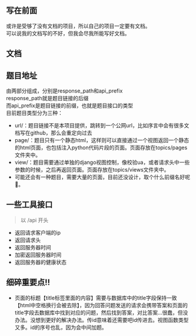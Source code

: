 ## 写在前面
或许是受够了没有文档的项目，所以自己的项目一定要有文档。  
可以说我的文档写的不好，但我会尽我所能写好文档。  
## 文档

## 题目地址

由两部分组成，分别是response_path和api_prefix  
response_path就是题目链接的后缀  
而api_prefix是题目链接的前缀，也就是题目接口的类型  
目前题目类型分为三种：  
- url/：题目链接不是本项目提供，跳转到一个公网url，比如序言中会有很多文档写在github，那么会重定向过去
- page/：题目只有一个静态html，这样则可以直接通过一个视图返回一个静态的html页面，也包括注入python代码片段的页面。页面存放在topics/pages文件夹中。
- view/：题目需要通过单独的django视图控制，像校验ua，或者请求头中一些参数的时候，之后再返回页面。页面存放在topics/views文件夹中。
- 可能还会有一种题目，需要大量的页面，目前还没设计，取个什么前缀名好呢🤔。

## 一些工具接口
> 以 /api 开头
- 返回请求客户端的ip
- 返回请求头
- 返回服务器时间
- 加密返回服务器时间
- 返回服务器的健康状态

## 细碎重要点‼️
- 页面的标题【title标签里面的内容】需要与数据库中的title字段保持一致【html中空格换行会被去除】，因为回答问题发送的请求会携带答案和页面的title字段去数据库中找到对应的问题，然后找到答案，对比答案...很蠢，但没办法。没想到更好的解决办法。传id意味着还需要吧id传进去。视图函数类型又多。id的序号也乱，因为会中间加题。